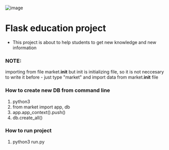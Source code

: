 ![image](https://github.com/wojnys/flask-education-web/assets/77916807/686f83df-8d10-4ee5-8e55-f23aafc85d94)

# Flask education project 
- This project is about to help students to get new knowledge and new information

### NOTE:
importing from file market.__init__ but init is initializing file,
so it is not neccesary to write it before - just type "market" and import data from market.__init__ file

### How to create new DB from command line 
1. python3
2. from market import app, db
3. app.app_context().push()
4. db.create_all()

### How to run project 
1. python3 run.py
